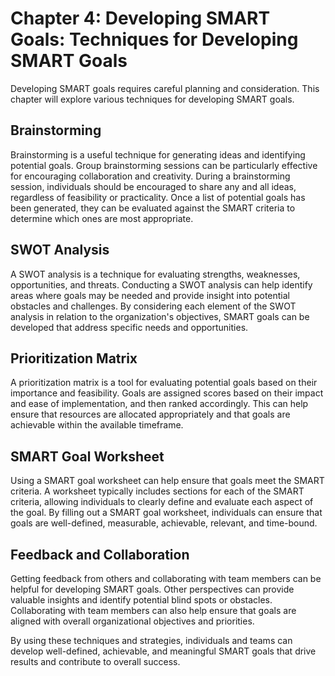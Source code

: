 Chapter 4: Developing SMART Goals: Techniques for Developing SMART Goals
========================================================================

Developing SMART goals requires careful planning and consideration. This chapter will explore various techniques for developing SMART goals.

Brainstorming
-------------

Brainstorming is a useful technique for generating ideas and identifying potential goals. Group brainstorming sessions can be particularly effective for encouraging collaboration and creativity. During a brainstorming session, individuals should be encouraged to share any and all ideas, regardless of feasibility or practicality. Once a list of potential goals has been generated, they can be evaluated against the SMART criteria to determine which ones are most appropriate.

SWOT Analysis
-------------

A SWOT analysis is a technique for evaluating strengths, weaknesses, opportunities, and threats. Conducting a SWOT analysis can help identify areas where goals may be needed and provide insight into potential obstacles and challenges. By considering each element of the SWOT analysis in relation to the organization's objectives, SMART goals can be developed that address specific needs and opportunities.

Prioritization Matrix
---------------------

A prioritization matrix is a tool for evaluating potential goals based on their importance and feasibility. Goals are assigned scores based on their impact and ease of implementation, and then ranked accordingly. This can help ensure that resources are allocated appropriately and that goals are achievable within the available timeframe.

SMART Goal Worksheet
--------------------

Using a SMART goal worksheet can help ensure that goals meet the SMART criteria. A worksheet typically includes sections for each of the SMART criteria, allowing individuals to clearly define and evaluate each aspect of the goal. By filling out a SMART goal worksheet, individuals can ensure that goals are well-defined, measurable, achievable, relevant, and time-bound.

Feedback and Collaboration
--------------------------

Getting feedback from others and collaborating with team members can be helpful for developing SMART goals. Other perspectives can provide valuable insights and identify potential blind spots or obstacles. Collaborating with team members can also help ensure that goals are aligned with overall organizational objectives and priorities.

By using these techniques and strategies, individuals and teams can develop well-defined, achievable, and meaningful SMART goals that drive results and contribute to overall success.
